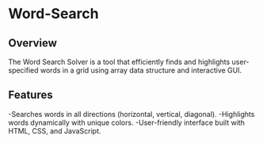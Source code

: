 # Word-Search
## Overview
The Word Search Solver is a tool that efficiently finds and highlights user-specified words in a grid using array data structure and interactive GUI.

## Features
-Searches words in all directions (horizontal, vertical, diagonal).
-Highlights words dynamically with unique colors.
-User-friendly interface built with HTML, CSS, and JavaScript.
